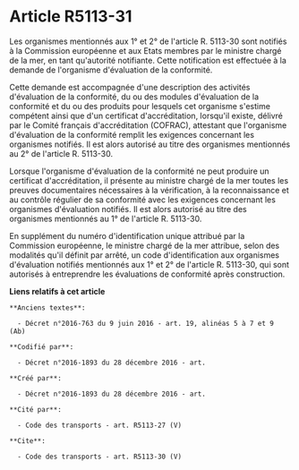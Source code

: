 # Article R5113-31

Les organismes mentionnés aux 1° et 2° de l'article R. 5113-30 sont notifiés à la Commission européenne et aux Etats membres
par le ministre chargé de la mer, en tant qu'autorité notifiante. Cette notification est effectuée à la demande de
l'organisme d'évaluation de la conformité. 

Cette demande est accompagnée d'une description des activités d'évaluation de la conformité, du ou des modules d'évaluation
de la conformité et du ou des produits pour lesquels cet organisme s'estime compétent ainsi que d'un certificat
d'accréditation, lorsqu'il existe, délivré par le Comité français d'accréditation (COFRAC), attestant que l'organisme
d'évaluation de la conformité remplit les exigences concernant les organismes notifiés. Il est alors autorisé au titre des
organismes mentionnés au 2° de l'article R. 5113-30. 

Lorsque l'organisme d'évaluation de la conformité ne peut produire un certificat d'accréditation, il présente au ministre
chargé de la mer toutes les preuves documentaires nécessaires à la vérification, à la reconnaissance et au contrôle régulier
de sa conformité avec les exigences concernant les organismes d'évaluation notifiés. Il est alors autorisé au titre des
organismes mentionnés au 1° de l'article R. 5113-30. 

En supplément du numéro d'identification unique attribué par la Commission européenne, le ministre chargé de la mer attribue,
selon des modalités qu'il définit par arrêté, un code d'identification aux organismes d'évaluation notifiés mentionnés aux 1°
et 2° de l'article R. 5113-30, qui sont autorisés à entreprendre les évaluations de conformité après construction.

**Liens relatifs à cet article**

	**Anciens textes**:

	  - Décret n°2016-763 du 9 juin 2016 - art. 19, alinéas 5 à 7 et 9  (Ab)

	**Codifié par**:

	  - Décret n°2016-1893 du 28 décembre 2016 - art.

	**Créé par**:

	  - Décret n°2016-1893 du 28 décembre 2016 - art.

	**Cité par**:

	  - Code des transports - art. R5113-27 (V)

	**Cite**:

	  - Code des transports - art. R5113-30 (V)
